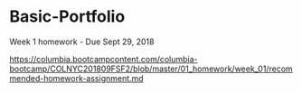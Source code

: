 # Basic-Portfolio

Week 1 homework - Due Sept 29, 2018

https://columbia.bootcampcontent.com/columbia-bootcamp/COLNYC201809FSF2/blob/master/01_homework/week_01/recommended-homework-assignment.md
